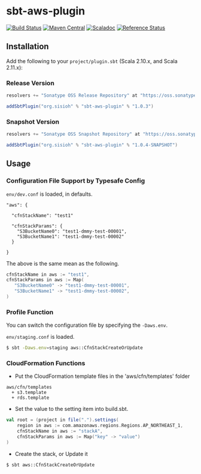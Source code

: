 # sbt-aws-plugin

[![Build Status](https://travis-ci.org/sisioh/sbt-aws-plugin.svg)](https://travis-ci.org/sisioh/sbt-aws-plugin)
[![Maven Central](https://maven-badges.herokuapp.com/maven-central/org.sisioh/sbt-aws-plugin_2.11/badge.svg)](https://maven-badges.herokuapp.com/maven-central/org.sisioh/sbt-aws-plugin_2.11)
[![Scaladoc](http://javadoc-badge.appspot.com/org.sisioh/sbt-aws-plugin.svg?label=scaladoc)](http://javadoc-badge.appspot.com/org.sisioh/sbt-aws-plugin_2.11)
[![Reference Status](https://www.versioneye.com/java/org.sisioh:sbt-aws-plugin_2.11/reference_badge.svg?style=flat)](https://www.versioneye.com/java/org.sisioh:sbt-aws-plugin_2.11/references)

## Installation

Add the following to your `project/plugin.sbt` (Scala 2.10.x, and Scala 2.11.x):

### Release Version

```scala
resolvers += "Sonatype OSS Release Repository" at "https://oss.sonatype.org/content/repositories/releases/"

addSbtPlugin("org.sisioh" % "sbt-aws-plugin" % "1.0.3")
```

### Snapshot Version

```scala
resolvers += "Sonatype OSS Snapshot Repository" at "https://oss.sonatype.org/content/repositories/snapshots/"

addSbtPlugin("org.sisioh" % "sbt-aws-plugin" % "1.0.4-SNAPSHOT")
```

## Usage

### Configuration File Support by Typesafe Config

`env/dev.conf` is loaded, in defaults.

```
"aws": {

  "cfnStackName": "test1"

  "cfnStackParams": {
    "S3BucketName0": "test1-dmmy-test-00001",
    "S3BucketName1": "test1-dmmy-test-00002"
  }

}
```

The above is the same mean as the following.

```scala
cfnStackName in aws := "test1",
cfnStackParams in aws := Map(
   "S3BucketName0" -> "test1-dmmy-test-00001",
   "S3BucketName1" -> "test1-dmmy-test-00002",
)
```

### Profile Function

You can switch the configuration file by specifying the `-Daws.env`.

`env/staging.conf` is loaded.


```sh
$ sbt -Daws.env=staging aws::CfnStackCreateOrUpdate
```


### CloudFormation Functions

- Put the CloudFormation template files in the 'aws/cfn/templates' folder

```
aws/cfn/templates
  + s3.template
  + rds.template
```

- Set the value to the setting item into build.sbt.

```scala
val root = (project in file(".").settings(
    region in aws := com.amazonaws.regions.Regions.AP_NORTHEAST_1,
    cfnStackName in aws := "stackA",
    cfnStackParams in aws := Map("key" -> "value")
)

```

- Create the stack, or Update it

```sh
$ sbt aws::CfnStackCreateOrUpdate
```

